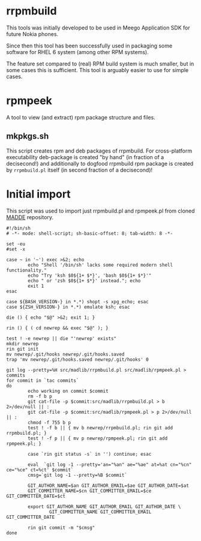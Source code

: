 <!-- GFM file splitting inhibitor -->

rrpmbuild
=========

This tools was initially developed to be used in Meego
Application SDK for future Nokia phones.

Since then this tool has been successfully used in packaging some
software for RHEL 6 system (among other RPM systems).

The feature set compared to (real) RPM build system is much smaller,
but in some cases this is sufficient. This tool is arguably easier
to use for simple cases.

rpmpeek
=======

A tool to view (and extract) rpm package structure and files.

mkpkgs.sh
---------

This script creates rpm and deb packages of rrpmbuild. For cross-platform
executability deb-package is created "by hand" (in fraction of a decisecond!)
and additionally to dogfood rrpmbuild rpm package is created by
`rrpmbuild.pl` itself (in second fraction of a decisecond)!

Initial import
==============

This script was used to import just rrpmbuild.pl and rpmpeek.pl from cloned
[MADDE](https://gitorious.org/meego-developer-tools/madde) repository.

```
#!/bin/sh
# -*- mode: shell-script; sh-basic-offset: 8; tab-width: 8 -*-

set -eu
#set -x

case ~ in '~') exec >&2; echo
        echo "Shell '/bin/sh' lacks some required modern shell functionality."
        echo "Try 'ksh $0${1+ $*}', 'bash $0${1+ $*}'"
        echo " or 'zsh $0${1+ $*}' instead."; echo
        exit 1
esac

case ${BASH_VERSION-} in *.*) shopt -s xpg_echo; esac
case ${ZSH_VERSION-} in *.*) emulate ksh; esac

die () { echo "$@" >&2; exit 1; }

rin () { ( cd newrep && exec "$@" ); }

test ! -e newrep || die "'newrep' exists"
mkdir newrep
rin git init
mv newrep/.git/hooks newrep/.git/hooks.saved
trap 'mv newrep/.git/hooks.saved newrep/.git/hooks' 0

git log --pretty=%H src/madlib/rrpmbuild.pl src/madlib/rpmpeek.pl > commits
for commit in `tac commits`
do
        echo working on commit $commit
        rm -f b p
        git cat-file -p $commit:src/madlib/rrpmbuild.pl > b 2>/dev/null || :
        git cat-file -p $commit:src/madlib/rpmpeek.pl > p 2>/dev/null || :
        chmod -f 755 b p
        test ! -f b || { mv b newrep/rrpmbuild.pl; rin git add rrpmbuild.pl; }
        test ! -f p || { mv p newrep/rpmpeek.pl; rin git add rpmpeek.pl; }

        case `rin git status -s` in '') continue; esac

        eval  `git log -1 --pretty='an="%an" ae="%ae" at=%at cn="%cn" ce="%ce" ct=%ct' $commit`
        cmsg=`git log -1 --pretty=%B $commit`

        GIT_AUTHOR_NAME=$an GIT_AUTHOR_EMAIL=$ae GIT_AUTHOR_DATE=$at
        GIT_COMMITTER_NAME=$cn GIT_COMMITTER_EMAIL=$ce GIT_COMMITTER_DATE=$ct

        export GIT_AUTHOR_NAME GIT_AUTHOR_EMAIL GIT_AUTHOR_DATE \
                GIT_COMMITTER_NAME GIT_COMMITTER_EMAIL GIT_COMMITTER_DATE

        rin git commit -m "$cmsg"
done
```
